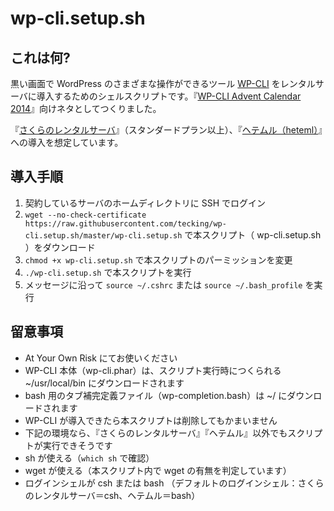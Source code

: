 # wp-cli.setup.sh

## これは何?

黒い画面で WordPress のさまざまな操作ができるツール [WP-CLI](http://wp-cli.org/) をレンタルサーバに導入するためのシェルスクリプトです。『[WP-CLI Advent Calendar 2014](http://www.adventar.org/calendars/505)』向けネタとしてつくりました。

『[さくらのレンタルサーバ](http://www.sakura.ne.jp/)』（スタンダードプラン以上）、『[ヘテムル（heteml）](http://heteml.jp/)』への導入を想定しています。

## 導入手順 

1. 契約しているサーバのホームディレクトリに SSH でログイン
2. ``wget --no-check-certificate https://raw.githubusercontent.com/tecking/wp-cli.setup.sh/master/wp-cli.setup.sh`` で本スクリプト（ wp-cli.setup.sh ）をダウンロード
3. ``chmod +x wp-cli.setup.sh`` で本スクリプトのパーミッションを変更
4. ``./wp-cli.setup.sh`` で本スクリプトを実行
5. メッセージに沿って ``source ~/.cshrc`` または ``source ~/.bash_profile`` を実行

## 留意事項

* At Your Own Risk にてお使いください
* WP-CLI 本体（wp-cli.phar）は、スクリプト実行時につくられる ~/usr/local/bin にダウンロードされます
* bash 用のタブ補完定義ファイル（wp-completion.bash）は ~/ にダウンロードされます
* WP-CLI が導入できたら本スクリプトは削除してもかまいません
* 下記の環境なら、『さくらのレンタルサーバ』『ヘテムル』以外でもスクリプトが実行できそうです
 * sh が使える（``which sh`` で確認）
 * wget が使える（本スクリプト内で wget の有無を判定しています）
 * ログインシェルが csh または bash （デフォルトのログインシェル：さくらのレンタルサーバ＝csh、ヘテムル＝bash）
